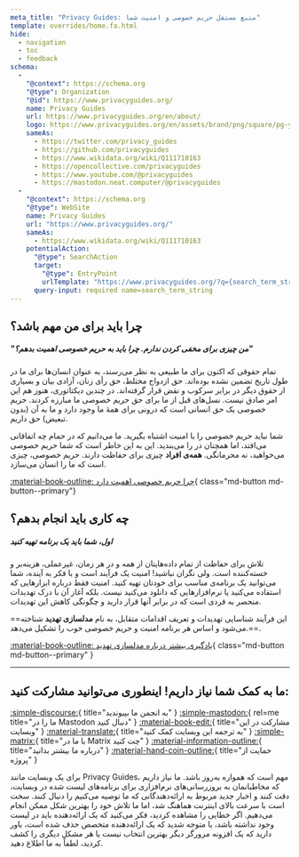 ```yaml
---
meta_title: "Privacy Guides: منبع مستقل حریم خصوصی و امنیت شما"
template: overrides/home.fa.html
hide:
  - navigation
  - toc
  - feedback
schema:
  - 
    "@context": https://schema.org
    "@type": Organization
    "@id": https://www.privacyguides.org/
    name: Privacy Guides
    url: https://www.privacyguides.org/en/about/
    logo: https://www.privacyguides.org/en/assets/brand/png/square/pg-yellow.png
    sameAs:
      - https://twitter.com/privacy_guides
      - https://github.com/privacyguides
      - https://www.wikidata.org/wiki/Q111710163
      - https://opencollective.com/privacyguides
      - https://www.youtube.com/@privacyguides
      - https://mastodon.neat.computer/@privacyguides
  - 
    "@context": https://schema.org
    "@type": WebSite
    name: Privacy Guides
    url: "https://www.privacyguides.org/"
    sameAs:
      - https://www.wikidata.org/wiki/Q111710163
    potentialAction:
      "@type": SearchAction
      target:
        "@type": EntryPoint
        urlTemplate: "https://www.privacyguides.org/?q={search_term_string}"
      query-input: required name=search_term_string
---
```


<!-- markdownlint-disable-next-line -->
## چرا باید برای من مهم باشد؟

##### "من چیزی برای مخفی کردن ندارم. چرا باید به حریم خصوصی اهمیت بدهم؟"

تمام حقوقی که اکنون برای ما طبیعی به نظر می‌رسند، به عنوان انسان‌ها برای ما در طول تاریخ تضمین نشده بوده‌اند. حق ازدواج مختلط، حق رأی زنان، آزادی بیان و بسیاری از حقوق دیگر در برابر سرکوب و نقض قرار گرفته‌اند. در چندین دیکتاتوری، هنوز هم این امر صادق نیست. نسل‌های قبل از ما برای حق حریم خصوصی ما مبارزه کردند. حریم خصوصی یک حق انسانی است که درونی برای همهٔ ما وجود دارد و ما به آن (بدون تبعیض) حق داریم.

شما نباید حریم خصوصی را با امنیت اشتباه بگیرید. ما می‌دانیم که در حمام چه اتفاقاتی می‌افتد، اما همچنان در را می‌بندید. این به این خاطر است که شما حریم خصوصی می‌خواهید، نه محرمانگی. **همه‌ی افراد** چیزی برای حفاظت دارند. حریم خصوصی، چیزی است که ما را انسان می‌سازد.

[:material-book-outline: چرا حریم خصوصی اهمیت دارد](basics/why-privacy-matters.md){ class="md-button md-button--primary"}

## چه کاری باید انجام بدهم؟

##### اول، شما باید یک برنامه تهیه کنید

تلاش برای حفاظت از تمام داده‌هایتان از همه و در هر زمان، غیرعملی، هزینه‌بر و خسته‌کننده است. ولی نگران نباشید! امنیت یک فرآیند است و با فکر به آینده، شما می‌توانید یک برنامه‌ی مناسب برای خودتان تهیه کنید. امنیت فقط درباره ابزارهایی که استفاده می‌کنید یا نرم‌افزارهایی که دانلود می‌کنید نیست. بلکه آغاز آن با درک تهدیدات منحصر به فردی است که در برابر آنها قرار دارید و چگونگی کاهش این تهدیدات.

==این فرآیند شناسایی تهدیدات و تعریف اقدامات متقابل، به نام **مدلسازی تهدید** شناخته می‌شود و اساس هر برنامه امنیت و حریم خصوصی خوب را تشکیل می‌دهد.==.

[:material-book-outline: یادگیری بیشتر درباره مدلسازی تهدید](basics/threat-modeling.md){ class="md-button md-button--primary" }

---

## ما به کمک شما نیاز داریم! اینطوری می‌توانید مشارکت کنید:

[:simple-discourse:](https://discuss.privacyguides.net/){ title="به انجمن ما بپیوندید" }
[:simple-mastodon:](https://mastodon.neat.computer/@privacyguides){ rel=me title="ما را در Mastodon دنبال کنید" }
[:material-book-edit:](https://github.com/privacyguides/privacyguides.org){ title="مشارکت در این وبسایت" }
[:material-translate:](https://matrix.to/#/#pg-i18n:aragon.sh){ title="به ترجمه این وبسایت کمک کنید" }
[:simple-matrix:](https://matrix.to/#/#privacyguides:matrix.org){ title="با ما در Matrix چت کنید" }
[:material-information-outline:](about/index.md){ title="درباره ما بیشتر بدانید" }
[:material-hand-coin-outline:](about/donate.md){ title="حمایت از پروژه" }

برای یک وبسایت مانند Privacy Guides، مهم است که همواره به‌روز باشد. ما نیاز داریم که مخاطبانمان به بروزرسانی‌های نرم‌افزاری برای برنامه‌های لیست شده در وبسایت‌‌، دقت کنند و اخبار جدید مربوط به ارائه‌دهندگانی که ما توصیه می‌کنیم را دنبال کنند. سخت است با سرعت بالای اینترنت هماهنگ شد، اما ما تلاش خود را بهترین شکل ممکن انجام می‌دهیم. اگر خطایی را مشاهده کردید، فکر می‌کنید که یک ارائه‌دهنده باید در لیست وجود نداشته باشد، یا متوجه شدید که یک ارائه‌دهنده متخصص حذف شده است، باور دارید که یک افزونه مرورگر دیگر بهترین انتخاب نیست یا هر مشکل دیگری را کشف کردید، لطفاً به ما اطلاع دهید.

